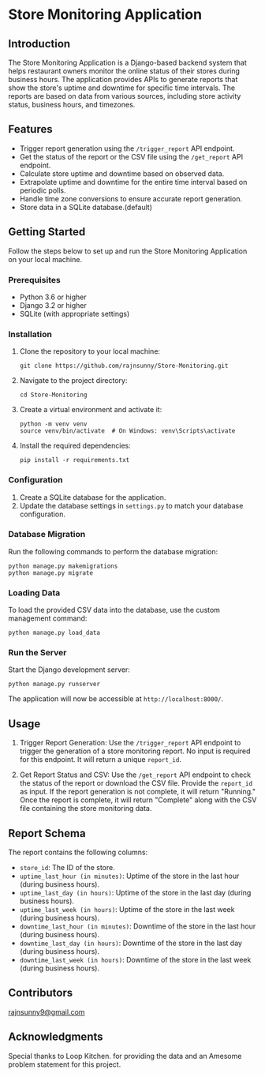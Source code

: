 # Store Monitoring Application

## Introduction

The Store Monitoring Application is a Django-based backend system that helps restaurant owners monitor the online status of their stores during business hours. The application provides APIs to generate reports that show the store's uptime and downtime for specific time intervals. The reports are based on data from various sources, including store activity status, business hours, and timezones.

## Features

- Trigger report generation using the `/trigger_report` API endpoint.
- Get the status of the report or the CSV file using the `/get_report` API endpoint.
- Calculate store uptime and downtime based on observed data.
- Extrapolate uptime and downtime for the entire time interval based on periodic polls.
- Handle time zone conversions to ensure accurate report generation.
- Store data in a SQLite database.(default)

## Getting Started

Follow the steps below to set up and run the Store Monitoring Application on your local machine.

### Prerequisites

- Python 3.6 or higher
- Django 3.2 or higher
- SQLite (with appropriate settings)

### Installation

1. Clone the repository to your local machine:

   ```
   git clone https://github.com/rajnsunny/Store-Monitoring.git
   ```

2. Navigate to the project directory:

   ```
   cd Store-Monitoring
   ```

3. Create a virtual environment and activate it:

   ```
   python -m venv venv
   source venv/bin/activate  # On Windows: venv\Scripts\activate
   ```

4. Install the required dependencies:

   ```
   pip install -r requirements.txt
   ```

### Configuration

1. Create a SQLite database for the application.
2. Update the database settings in `settings.py` to match your database configuration.


### Database Migration

Run the following commands to perform the database migration:

```
python manage.py makemigrations
python manage.py migrate
```

### Loading Data

To load the provided CSV data into the database, use the custom management command:

```
python manage.py load_data
```

### Run the Server

Start the Django development server:

```
python manage.py runserver
```

The application will now be accessible at `http://localhost:8000/`.

## Usage

1. Trigger Report Generation:
   Use the `/trigger_report` API endpoint to trigger the generation of a store monitoring report. No input is required for this endpoint. It will return a unique `report_id`.

2. Get Report Status and CSV:
   Use the `/get_report` API endpoint to check the status of the report or download the CSV file. Provide the `report_id` as input. If the report generation is not complete, it will return "Running." Once the report is complete, it will return "Complete" along with the CSV file containing the store monitoring data.

## Report Schema

The report contains the following columns:

- `store_id`: The ID of the store.
- `uptime_last_hour (in minutes)`: Uptime of the store in the last hour (during business hours).
- `uptime_last_day (in hours)`: Uptime of the store in the last day (during business hours).
- `uptime_last_week (in hours)`: Uptime of the store in the last week (during business hours).
- `downtime_last_hour (in minutes)`: Downtime of the store in the last hour (during business hours).
- `downtime_last_day (in hours)`: Downtime of the store in the last day (during business hours).
- `downtime_last_week (in hours)`: Downtime of the store in the last week (during business hours).



## Contributors

rajnsunny9@gmail.com

## Acknowledgments

Special thanks to Loop Kitchen. for providing the data and an Amesome problem statement for this project.
